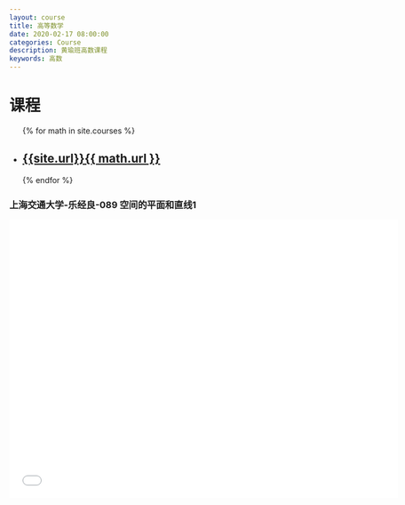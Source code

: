 ```yaml
---
layout: course
title: 高等数学
date: 2020-02-17 08:00:00
categories: Course
description: 黄瑜班高数课程
keywords: 高数
---
```






# 课程

<ul class="listing">
{% for math in site.courses %}
    <li class="listing-item"><a href="{{ site.url }}{{ math.url }}">
        <h2>{{site.url}}{{ math.url }}</h2> </a></li>
{% endfor %}
</ul>

### 上海交通大学-乐经良-089 空间的平面和直线1

<iframe height="500" width="700" src="//player.bilibili.com/player.html?aid=19027609&cid=31062190&page=89" scrolling="no" border="0" frameborder="no" framespacing="0" allowfullscreen="true"> </iframe>